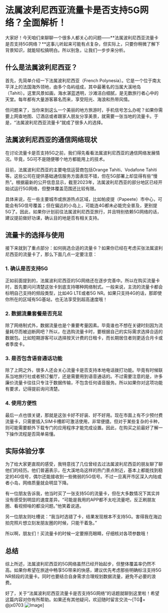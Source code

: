 # 法属波利尼西亚流量卡是否支持5G网络？全面解析！

大家好！今天咱们来聊聊一个很多人都关心的问题——**法属波利尼西亚流量卡是否支持5G网络？**这事儿听起来可能有点复杂，但实际上，只要你稍微了解下背景知识，就能轻松搞明白。所以别急，让我们一步步来分析。

## 什么是法属波利尼西亚？

首先，先简单介绍一下法属波利尼西亚（French Polynesia）。它是一个位于南太平洋上的法国海外领地，由多个岛屿组成，其中最著名的当属大溪地岛（Tahiti）。这里风景如画，海水湛蓝透明，沙滩洁白细腻，是无数旅行者心中的天堂。每年都有大量游客慕名而来，享受阳光、海浪和热带风情。

但问题来了，当你来到这么一个美丽的地方旅游时，手机信号怎么办呢？如果你需要上网查地图、订酒店或者跟家人朋友分享美景，就需要一张当地的流量卡。于是，“法属波利尼西亚流量卡”就成了很多人的选择。

## 法属波利尼西亚的通信网络现状

在讨论流量卡是否支持5G之前，我们得先看看法属波利尼西亚的通信网络发展情况。毕竟，5G可不是随便哪个地方都能用上的技术。

目前，法属波利尼西亚的主要电信运营商包括Orange Tahiti、Vodafone Tahiti等。这些公司在提供基础通信服务方面表现不错，但在5G部署上却显得有些“慢热”。根据最新的公开信息显示，截至2023年，法属波利尼西亚的部分地区已经开始试运行5G网络，但整体覆盖范围还比较有限。

具体来说，在一些主要城市或旅游热点区域，比如帕皮提（Papeete）市中心，可能会有5G信号覆盖；但在偏远的小岛上，可能连4G都未必能完全普及，更别提5G了。因此，如果你计划前往法属波利尼西亚旅行，并且特别依赖5G网络的话，建议提前做好功课，确认目的地是否有相关支持。

## 流量卡的选择与使用

接下来就到了重点部分：如何挑选合适的流量卡？如果你已经在考虑买张法属波利尼西亚的流量卡了，那么下面几点一定要注意：

### 1. 确认是否支持5G
正如前面提到的，法属波利尼西亚的5G网络还在逐步完善中。所以在购买流量卡时，首先要问问清楚这张卡到底支持哪种网络制式。一般来说，主流的流量卡都会标明自己支持的频段类型，比如4G LTE或者5G NR。如果只支持4G的话，那即使你所在的区域有5G基站，也无法享受到超高速度哦！

### 2. 数据流量套餐是否充足
除了网络制式外，数据流量也是个重要考量因素。毕竟谁也不想在关键时刻因为流量耗尽而被迫断网吧？所以，在选购流量卡时，要根据自己的实际需求选择合适的数据包。比如短期游客可以选择按天计费的日租卡，而长期居住者则更适合月卡或者季度卡。

### 3. 是否包含语音通话功能
除了上网之外，很多人还会关心流量卡是否支持本地电话拨打功能。毕竟有时候联系当地旅行社或者预订餐厅，还是需要用到语音通话的。不过需要注意的是，许多廉价流量卡往往只专注于数据传输，不包含任何语音服务。所以如果你对这项功能有要求，记得提前询问清楚。

### 4. 使用方便性
最后一点也很关键，那就是这张卡好不好装、好不好用。现在市面上有不少预付费流量卡，只需要插入SIM卡槽即可激活使用，非常便捷。但对于某些复杂的卡种，则可能需要额外下载专门的应用程序才能完成设置。因此，在购买之前最好了解一下操作流程是否简单易懂。

## 实际体验分享

为了给大家更直观的感受，我特意找了几位曾经去过法属波利尼西亚的朋友聊了聊他们的经历。他们普遍表示，在大溪地岛这样的热门景点附近，基本上都能找到稳定的4G信号，偶尔还能接收到一些微弱的5G信号。不过一旦离开市区深入内陆或者小岛，网络质量就会明显下降。

有一位朋友告诉我，他当时买了一张支持5G的流量卡，但在大多数情况下其实并没有感受到明显的速度差异。“可能是我用的APP都不太吃流量吧，反正刷朋友圈、看视频啥的都没问题。”他笑着说道。

另一位朋友则吐槽说：“我当时选错了卡，结果发现根本不支持5G。害得我在海边拍完照片想立刻发朋友圈的时候，只能干着急。”

所以啊，朋友们！买流量卡的时候一定要擦亮眼睛，仔细核对各项参数哦！

## 总结

综上所述，法属波利尼西亚的5G网络虽然已经开始起步，但整体覆盖率仍然不高。如果你希望在旅途中畅享5G带来的快感，建议优先考虑那些明确标注支持5G NR频段的流量卡。同时也要结合自身需求合理规划数据流量，避免不必要的浪费。

好了，关于“法属波利尼西亚流量卡是否支持5G网络”的话题就聊到这里啦！希望这篇内容对你有所帮助。如果还有其他疑问，欢迎随时留言交流～[TG💪+ @jx0703 ![Image](https://github.com/user-attachments/assets/dbca1d08-cadb-493c-b0ec-ad6f7a83f270)]